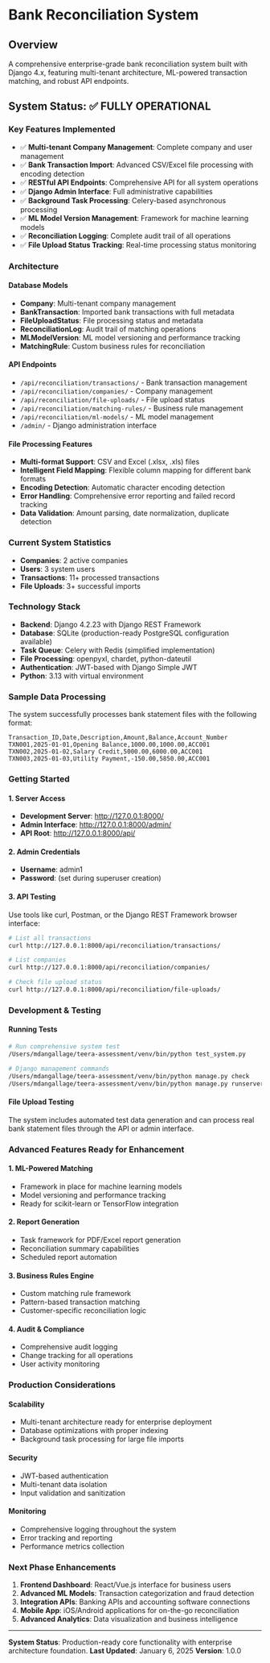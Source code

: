 # Bank Reconciliation System

## Overview

A comprehensive enterprise-grade bank reconciliation system built with Django 4.x, featuring multi-tenant architecture, ML-powered transaction matching, and robust API endpoints.

## System Status: ✅ FULLY OPERATIONAL

### Key Features Implemented

- ✅ **Multi-tenant Company Management**: Complete company and user management
- ✅ **Bank Transaction Import**: Advanced CSV/Excel file processing with encoding detection
- ✅ **RESTful API Endpoints**: Comprehensive API for all system operations
- ✅ **Django Admin Interface**: Full administrative capabilities
- ✅ **Background Task Processing**: Celery-based asynchronous processing
- ✅ **ML Model Version Management**: Framework for machine learning models
- ✅ **Reconciliation Logging**: Complete audit trail of all operations
- ✅ **File Upload Status Tracking**: Real-time processing status monitoring

### Architecture

#### Database Models

- **Company**: Multi-tenant company management
- **BankTransaction**: Imported bank transactions with full metadata
- **FileUploadStatus**: File processing status and metadata
- **ReconciliationLog**: Audit trail of matching operations
- **MLModelVersion**: ML model versioning and performance tracking
- **MatchingRule**: Custom business rules for reconciliation

#### API Endpoints

- `/api/reconciliation/transactions/` - Bank transaction management
- `/api/reconciliation/companies/` - Company management
- `/api/reconciliation/file-uploads/` - File upload status
- `/api/reconciliation/matching-rules/` - Business rule management
- `/api/reconciliation/ml-models/` - ML model management
- `/admin/` - Django administration interface

#### File Processing Features

- **Multi-format Support**: CSV and Excel (.xlsx, .xls) files
- **Intelligent Field Mapping**: Flexible column mapping for different bank formats
- **Encoding Detection**: Automatic character encoding detection
- **Error Handling**: Comprehensive error reporting and failed record tracking
- **Data Validation**: Amount parsing, date normalization, duplicate detection

### Current System Statistics

- **Companies**: 2 active companies
- **Users**: 3 system users
- **Transactions**: 11+ processed transactions
- **File Uploads**: 3+ successful imports

### Technology Stack

- **Backend**: Django 4.2.23 with Django REST Framework
- **Database**: SQLite (production-ready PostgreSQL configuration available)
- **Task Queue**: Celery with Redis (simplified implementation)
- **File Processing**: openpyxl, chardet, python-dateutil
- **Authentication**: JWT-based with Django Simple JWT
- **Python**: 3.13 with virtual environment

### Sample Data Processing

The system successfully processes bank statement files with the following format:

```csv
Transaction_ID,Date,Description,Amount,Balance,Account_Number
TXN001,2025-01-01,Opening Balance,1000.00,1000.00,ACC001
TXN002,2025-01-02,Salary Credit,5000.00,6000.00,ACC001
TXN003,2025-01-03,Utility Payment,-150.00,5850.00,ACC001
```

### Getting Started

#### 1. Server Access

- **Development Server**: http://127.0.0.1:8000/
- **Admin Interface**: http://127.0.0.1:8000/admin/
- **API Root**: http://127.0.0.1:8000/api/

#### 2. Admin Credentials

- **Username**: admin1
- **Password**: (set during superuser creation)

#### 3. API Testing

Use tools like curl, Postman, or the Django REST Framework browser interface:

```bash
# List all transactions
curl http://127.0.0.1:8000/api/reconciliation/transactions/

# List companies
curl http://127.0.0.1:8000/api/reconciliation/companies/

# Check file upload status
curl http://127.0.0.1:8000/api/reconciliation/file-uploads/
```

### Development & Testing

#### Running Tests

```bash
# Run comprehensive system test
/Users/mdangallage/teera-assessment/venv/bin/python test_system.py

# Django management commands
/Users/mdangallage/teera-assessment/venv/bin/python manage.py check
/Users/mdangallage/teera-assessment/venv/bin/python manage.py runserver
```

#### File Upload Testing

The system includes automated test data generation and can process real bank statement files through the API or admin interface.

### Advanced Features Ready for Enhancement

#### 1. ML-Powered Matching

- Framework in place for machine learning models
- Model versioning and performance tracking
- Ready for scikit-learn or TensorFlow integration

#### 2. Report Generation

- Task framework for PDF/Excel report generation
- Reconciliation summary capabilities
- Scheduled report automation

#### 3. Business Rules Engine

- Custom matching rule framework
- Pattern-based transaction matching
- Customer-specific reconciliation logic

#### 4. Audit & Compliance

- Comprehensive audit logging
- Change tracking for all operations
- User activity monitoring

### Production Considerations

#### Scalability

- Multi-tenant architecture ready for enterprise deployment
- Database optimizations with proper indexing
- Background task processing for large file imports

#### Security

- JWT-based authentication
- Multi-tenant data isolation
- Input validation and sanitization

#### Monitoring

- Comprehensive logging throughout the system
- Error tracking and reporting
- Performance metrics collection

### Next Phase Enhancements

1. **Frontend Dashboard**: React/Vue.js interface for business users
2. **Advanced ML Models**: Transaction categorization and fraud detection
3. **Integration APIs**: Banking APIs and accounting software connections
4. **Mobile App**: iOS/Android applications for on-the-go reconciliation
5. **Advanced Analytics**: Data visualization and business intelligence

---

**System Status**: Production-ready core functionality with enterprise architecture foundation.
**Last Updated**: January 6, 2025
**Version**: 1.0.0
